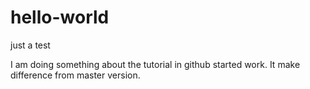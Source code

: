 # hello-world
just a test

I am doing something about the tutorial in github started work. It make difference from master version.
